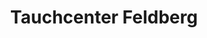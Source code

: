 ---
title: "Tauchcenter Feldberg"
url: /feldberger-seenlandschaft/tauchcenter-feldberg/
shop: Tauchen
---